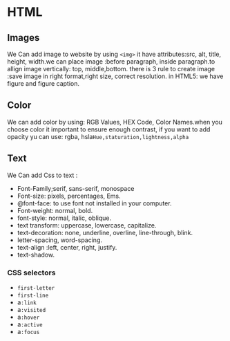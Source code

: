 # HTML
## Images
We Can add image to website by using `<img>` it have attributes:src, alt, title, height, width.we can place image :before paragraph, inside paragraph.to allign image vertically: top, middle,bottom. there is 3 rule to create image :save image in right format,right size, correct resolution. in HTML5: we have figure and figure caption.

## Color
We can add color by using: RGB Values, HEX Code, Color Names.when you choose color it important to ensure enough contrast, if you want to add opacity yu can use: rgba, hsla`Hue,staturation,lightness,alpha`  

## Text
We Can add Css to text :
* Font-Family;serif, sans-serif, monospace
* Font-size: pixels, percentages, Ems.
* @font-face: to use font not installed in your computer.
* Font-weight: normal, bold.
* font-style: normal, italic, oblique.
* text transform: uppercase, lowercase, capitalize.
* text-decoration: none, underline, overline, line-through, blink.
* letter-spacing, word-spacing.
* text-align :left, center, right, justify.
* text-shadow.

### CSS selectors 
* `first-letter`
* `first-line`
* a`:link`
* a`:visited`
* a`:hover`
* a`:active`
* a`:focus`
